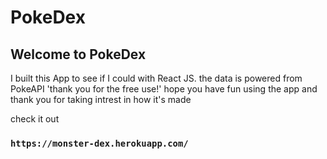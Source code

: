 # PokeDex 

## Welcome to PokeDex

I built this App to see if I could with React JS.
the data is powered from PokeAPI 'thank you for the free use!' hope you have fun using the app
and thank you for taking intrest in how it's made

check it out
### `https://monster-dex.herokuapp.com/`

